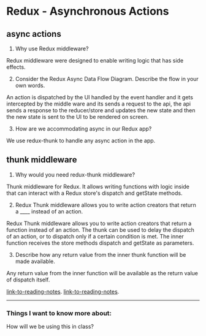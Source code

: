 # Redux - Asynchronous Actions

## async actions

1. Why use Redux middleware?

Redux middleware were designed to enable writing logic that has side effects.

2. Consider the Redux Async Data Flow Diagram. Describe the flow in your own words.

An action is dispatched by the UI handled by the event handler and it gets intercepted by the middle ware and its sends a request to the api, the api sends a response to the reducer/store and updates the new state and then the new state is sent to the UI to be rendered on screen.

3. How are we accommodating async in our Redux app?

We use redux-thunk to handle any async action in the app.

## thunk middleware


1. Why would you need redux-thunk middleware?

Thunk middleware for Redux. It allows writing functions with logic inside that can interact with a Redux store's dispatch and getState methods.

2. Redux Thunk middleware allows you to write action creators that return a ____ instead of an action.

Redux Thunk middleware allows you to write action creators that return a function instead of an action. The thunk can be used to delay the dispatch of an action, or to dispatch only if a certain condition is met. The inner function receives the store methods dispatch and getState as parameters.

3. Describe how any return value from the inner thunk function will be made available.

Any return value from the inner function will be available as the return value of dispatch itself.

[link-to-reading-notes](https://redux.js.org/advanced/asyncactions).
[link-to-reading-notes](https://github.com/reduxjs/redux-thunk).

*************************************************************************************************************

### Things I want to know more about:

How will we be using this in class?